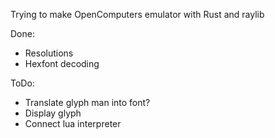 Trying to make OpenComputers emulator with Rust and raylib

Done:
- Resolutions
- Hexfont decoding

ToDo:
- Translate glyph man into font?
- Display glyph
- Connect lua interpreter
